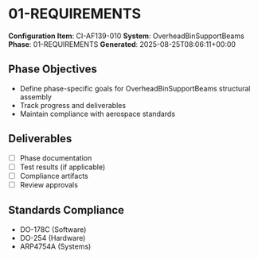 # 01-REQUIREMENTS

**Configuration Item**: CI-AF139-010
**System**: OverheadBinSupportBeams
**Phase**: 01-REQUIREMENTS
**Generated**: 2025-08-25T08:06:11+00:00

## Phase Objectives
- Define phase-specific goals for OverheadBinSupportBeams structural assembly
- Track progress and deliverables
- Maintain compliance with aerospace standards

## Deliverables
- [ ] Phase documentation
- [ ] Test results (if applicable)
- [ ] Compliance artifacts
- [ ] Review approvals

## Standards Compliance
- DO-178C (Software)
- DO-254 (Hardware)
- ARP4754A (Systems)

